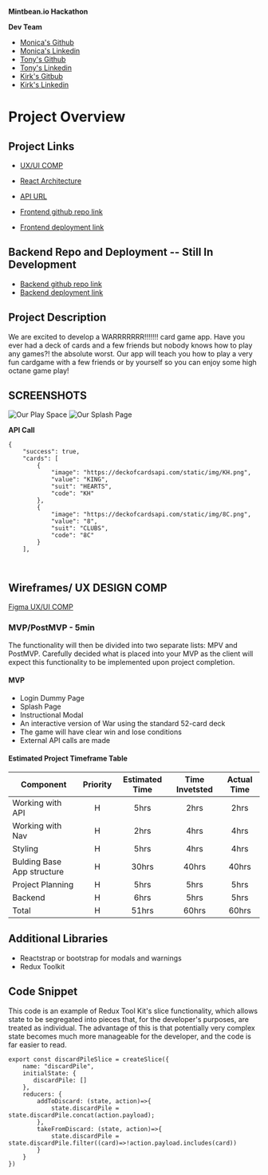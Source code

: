 **Mintbean.io Hackathon** 

**Dev Team**
- [Monica's Github](https://github.com/monicamclaughlan)
- [Monica's Linkedin](https://www.linkedin.com/in/monica-mclaughlan-413b8a106/)
- [Tony's Github](https://github.com/tony-shifflett)
- [Tony's Linkedin](https://www.linkedin.com/in/tony-shifflett-4bb60220a/)
- [Kirk's Gitbub](https://github.com/KirkBetzina)
- [Kirk's Linkedin](https://www.linkedin.com/in/kirk-betzina-332a3761/)

# Project Overview

## Project Links
- [UX/UI COMP](https://www.figma.com/file/Eh98R8uZONCEMPGLSsVt5i/Rummy-app-Mobile%2FDesktop?node-id=0%3A1)

- [React Architecture](https://www.figma.com/file/ZdZiSfF8F7lnqGkkM1PW3r/React-Architecture-Rummy?node-id=0%3A1)

- [API URL](https://deckofcardsapi.com/)

- [Frontend github repo link](https://github.com/KirkBetzina/mintbeanCardGame.git)
- [Frontend deployment link](https://angry-volhard-52c28f.netlify.app)

## Backend Repo and Deployment -- Still In Development
- [ Backend github repo link](https://github.com/KirkBetzina/mintbeanBackend.git)
- [ Backend deployment link](https://mintbean-cards-backend.herokuapp.com/)

## Project Description

We are excited to develop a WARRRRRRR!!!!!!! card game app. Have you ever had a deck of cards and a few friends but nobody knows how to play any games?! the absolute worst. Our app will teach you how to play a very fun cardgame with a few friends or by yourself so you can enjoy some high octane game play!  

## SCREENSHOTS
![Our Play Space](https://i.imgur.com/7CsyfJK.png)
![Our Splash Page](https://i.imgur.com/F3bGk4N.png)


**API Call**

```
{
    "success": true,
    "cards": [
        {
            "image": "https://deckofcardsapi.com/static/img/KH.png",
            "value": "KING",
            "suit": "HEARTS",
            "code": "KH"
        },
        {
            "image": "https://deckofcardsapi.com/static/img/8C.png",
            "value": "8",
            "suit": "CLUBS",
            "code": "8C"
        }
    ],
 
         
```


## Wireframes/ UX DESIGN COMP
[Figma UX/UI COMP](https://www.figma.com/file/Eh98R8uZONCEMPGLSsVt5i/Rummy-app-Mobile%2FDesktop?node-id=0%3A1)




### MVP/PostMVP - 5min

The functionality will then be divided into two separate lists: MPV and PostMVP.  Carefully decided what is placed into your MVP as the client will expect this functionality to be implemented upon project completion.  

#### MVP 
- Login Dummy Page
- Splash Page
- Instructional Modal 
- An interactive version of War using the standard 52-card deck
- The game will have clear win and lose conditions
- External API calls are made


#### Estimated Project Timeframe Table


| Component | Priority | Estimated Time | Time Invetsted | Actual Time |
| --- | :---: |  :---: | :---: | :---: |
| Working with API | H | 5hrs| 2hrs | 2hrs |
| Working with Nav | H | 2hrs| 4hrs | 4hrs |
| Styling | H | 5hrs | 4hrs | 4hrs |
| Bulding Base App structure| H | 30hrs | 40hrs | 40hrs |
| Project Planning | H | 5hrs | 5hrs | 5hrs |
| Backend | H | 6hrs | 5hrs | 5hrs |
| Total | H | 51hrs| 60hrs | 60hrs |

## Additional Libraries
- Reactstrap or bootstrap for modals and warnings 
- Redux Toolkit

## Code Snippet

This code is an example of Redux Tool Kit's slice functionality, which allows state to be segregated into pieces that, for the developer's purposes, are treated as individual. The advantage of this is that potentially very complex state becomes much more manageable for the developer, and the code is far easier to read. 

```
export const discardPileSlice = createSlice({
    name: "discardPile",
    initialState: {
       discardPile: []
    },
    reducers: {
        addToDiscard: (state, action)=>{
            state.discardPile = state.discardPile.concat(action.payload);
        },
        takeFromDiscard: (state, action)=>{
            state.discardPile = state.discardPile.filter((card)=>!action.payload.includes(card))
        }
    }
})

```
